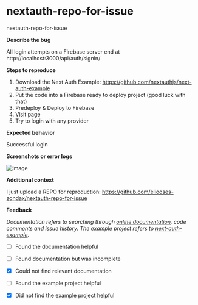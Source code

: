 # nextauth-repo-for-issue
nextauth-repo-for-issue

**Describe the bug**

All login attempts on a Firebase server end at http://localhost:3000/api/auth/signin/<provider>

**Steps to reproduce**

1. Download the Next Auth Example: https://github.com/nextauthjs/next-auth-example
2. Put the code into a Firebase ready to deploy project (good luck with that)
3. Predeploy & Deploy to Firebase
4. Visit page
5. Try to login with any provider

**Expected behavior**

Successful login

**Screenshots or error logs**

![image](https://user-images.githubusercontent.com/74009760/104827502-0e3c1500-583d-11eb-8c9c-72d914c4cd92.png)

**Additional context**

I just upload a REPO for reproduction: https://github.com/eliooses-zondax/nextauth-repo-for-issue

**Feedback**

*Documentation refers to searching through [online documentation](https://next-auth.js.org), code comments and issue history. The example project refers to [next-auth-example](https://github.com/iaincollins/next-auth-example).*

* [ ] Found the documentation helpful
* [ ] Found documentation but was incomplete
* [X] Could not find relevant documentation
* [ ] Found the example project helpful
* [X] Did not find the example project helpful

